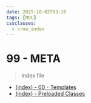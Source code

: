 ```yaml
---
date: 2025-10-02T03:10
tags: [MOC]
cssclasses:
  - crow_index
---
```


# 99 - META #

> Index file

- [(index) - 00 - Templates](99%20-%20META/00%20-%20Templates/(index)%20-%2000%20-%20Templates.md)
- [(index) - Preloaded Classes](99%20-%20META/Preloaded%20Classes/(index)%20-%20Preloaded%20Classes.md)
